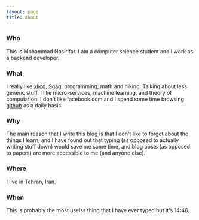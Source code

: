 ```yaml
---
layout: page
title: About
---
```


### Who
This is Mohammad Nasirifar. I am a computer science student and I work as a backend developer.

### What
I really like [xkcd](http://xkcd.com), [9gag](http://9gag.com), programming, math and hiking. 
Talking about less generic stuff, I like micro-services, machine learning, and theory of computation.
I don't like facebook.com and I spend some time browsing [github](https://github.com/colonelmo) as a daily basis.

### Why
The main reason that I write this blog is that I don't like to forget about the things I learn, and I have found out that typing (as opposed to actually writing stuff down) would save me some time, and blog posts (as opposed to papers) are more accessible to me (and anyone else).

### Where
I live in Tehran, Iran.

### When
This is probably the most uselss thing that I have ever typed but it's 14:46.
